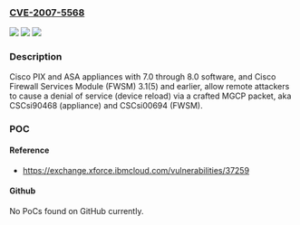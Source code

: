 ### [CVE-2007-5568](https://cve.mitre.org/cgi-bin/cvename.cgi?name=CVE-2007-5568)
![](https://img.shields.io/static/v1?label=Product&message=n%2Fa&color=blue)
![](https://img.shields.io/static/v1?label=Version&message=n%2Fa&color=blue)
![](https://img.shields.io/static/v1?label=Vulnerability&message=n%2Fa&color=brighgreen)

### Description

Cisco PIX and ASA appliances with 7.0 through 8.0 software, and Cisco Firewall Services Module (FWSM) 3.1(5) and earlier, allow remote attackers to cause a denial of service (device reload) via a crafted MGCP packet, aka CSCsi90468 (appliance) and CSCsi00694 (FWSM).

### POC

#### Reference
- https://exchange.xforce.ibmcloud.com/vulnerabilities/37259

#### Github
No PoCs found on GitHub currently.

